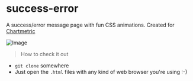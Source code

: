 # success-error

A success/error message page with fun CSS animations.
Created for [Chartmetric](https://chartmetric.io)


![Image](http://postfiles16.naver.net/MjAxNzEwMDlfMjQx/MDAxNTA3NTI5NDc3OTE0.ul63rRhLZzSrLNZ-jQYJQrZ0p-lxkHg7tMY8nys5gVMg.e_UB89hxIrpJ5_1koNTLmml4g0DzGg6SZpOa759BkzMg.GIF.jaeyo_on/Oct-06-2017_04-05-52.gif?type=w1)


> How to check it out

* `git clone` somewhere
* Just open the `.html` files with any kind of web browser you're using :-)
